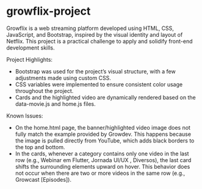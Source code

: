 # growflix-project

Growflix is a web streaming platform developed using HTML, CSS, JavaScript, and Bootstrap, inspired by the visual identity and layout of Netflix. This project is a practical challenge to apply and solidify front-end development skills.

Project Highlights:

- Bootstrap was used for the project’s visual structure, with a few adjustments made using custom CSS.
- CSS variables were implemented to ensure consistent color usage throughout the project.
- Cards and the highlighted video are dynamically rendered based on the data-movie.js and home.js files.

Known Issues:

- On the home.html page, the banner/highlighted video image does not fully match the example provided by Growdev. This happens because the image is pulled directly from YouTube, which adds black borders to the top and bottom.
- In the cards, whenever a category contains only one video in the last row (e.g., Webinar em Flutter, Jornada UI/UX , Diversos), the last card shifts the surrounding elements upward on hover. This behavior does not occur when there are two or more videos in the same row (e.g., Growcast [Episodes]).

